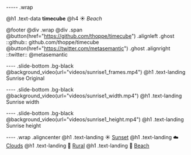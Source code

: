 ----- .wrap

@h1 .text-data **timecube**
@h4 :sunny: _Beach_


@footer
 @div .wrap @div .span
  @button(href="https://github.com/thoppe/timecube") .alignleft .ghost
   ::github:: github.com/thoppe/timecube
  @button(href="https://twitter.com/metasemantic") .ghost .alignright
   ::twitter:: @metasemantic 

---- .slide-bottom .bg-black
@background_video(url="videos/sunrise1_frames.mp4")
@h1 .text-landing Sunrise Original 

---- .slide-bottom .bg-black
@background_video(url="videos/sunrise1_width.mp4")
@h1 .text-landing Sunrise width

---- .slide-bottom .bg-black
@background_video(url="videos/sunrise1_height.mp4")
@h1 .text-landing Sunrise height

---- .wrap .aligncenter
@h1 .text-landing :sunny: [Sunset](sunset.html)
@h1 .text-landing :cloud: [Clouds](clouds.html)
@h1 .text-landing :leaves: [Rural](rural.html)
@h1 .text-landing :ocean: [Beach](beach.html)
